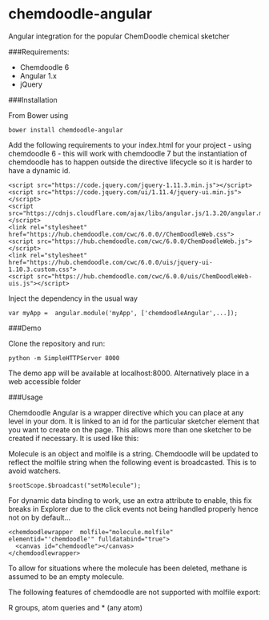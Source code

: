# chemdoodle-angular
Angular integration for the popular ChemDoodle chemical sketcher

###Requirements:
* Chemdoodle 6
* Angular 1.x
* jQuery

###Installation

From Bower using

    bower install chemdoodle-angular

Add the following requirements to your index.html for your project - using chemdoodle 6 - this will work with chemdoodle 7 but the instantiation of chemdoodle has to happen outside the directive lifecycle so it is harder to have a dynamic id.

    <script src="https://code.jquery.com/jquery-1.11.3.min.js"></script>
    <script src="https://code.jquery.com/ui/1.11.4/jquery-ui.min.js"></script>
    <script src="https://cdnjs.cloudflare.com/ajax/libs/angular.js/1.3.20/angular.min.js"></script>
    <link rel="stylesheet" href="https://hub.chemdoodle.com/cwc/6.0.0//ChemDoodleWeb.css">
    <script src="https://hub.chemdoodle.com/cwc/6.0.0/ChemDoodleWeb.js"></script>
    <link rel="stylesheet" href="https://hub.chemdoodle.com/cwc/6.0.0/uis/jquery-ui-1.10.3.custom.css">
    <script src="https://hub.chemdoodle.com/cwc/6.0.0/uis/ChemDoodleWeb-uis.js"></script>
    
Inject the dependency in the usual way

    var myApp =  angular.module('myApp', ['chemdoodleAngular',...]);
    
###Demo

Clone the repository and run:

    python -m SimpleHTTPServer 8000
    
The demo app will be available at localhost:8000. Alternatively place in a web accessible folder

###Usage

Chemdoodle Angular is a wrapper directive which you can place at any level in your dom. It is linked to an id for the particular sketcher element that you want to create on the page. This allows more than one sketcher to be created if necessary. It is used like this:

 <chemdoodlewrapper  molfile="molecule.molfile" elementid="'chemdoodle'">
      <canvas id="chemdoodle"></canvas>
   </chemdoodlewrapper>

Molecule is an object and molfile is a string. Chemdoodle will be updated to reflect the molfile string when the following event is broadcasted. This is to avoid watchers.

    $rootScope.$broadcast("setMolecule");
    
    
For dynamic data binding to work, use an extra attribute to enable, this fix breaks in Explorer due to the click events not being handled properly hence not on by default...

    <chemdoodlewrapper  molfile="molecule.molfile" elementid="'chemdoodle'" fulldatabind="true">
      <canvas id="chemdoodle"></canvas>
    </chemdoodlewrapper>

To allow for situations where the molecule has been deleted, methane is assumed to be an empty molecule.

The following features of chemdoodle are not supported with molfile export:

R groups, atom queries and * (any atom)
